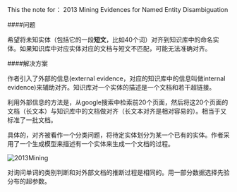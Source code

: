 This the note for： 2013 Mining Evidences for Named Entity Disambiguation



####问题

希望将未知实体（包括它的一段**短文**，比如40个词）对齐到知识库中的命名实体。如果知识库中对应实体对应的文档与短文不匹配，可能无法准确对齐。  

####解决方案

作者引入了外部的信息(external evidence，对应的知识库中的信息叫做internal evidence)来辅助对齐。知识库对一个实体的描述是一个文档和若干超链接。   

利用外部信息的方法是，从google搜索中检索前20个页面，然后将这20个页面的文档（长文本）与知识库中的文档做对齐（长文本对齐是相对容易的）。相当于又标准了一批文档。  

具体的，对齐被看作一个分类问题，将待定实体划分为某一个已有的实体。作者采用了一个生成模型来描述有一个实体来生成一个文档的过程。

![2013Mining](E:\毕业设计\article\Note-for-KG\2013Mining.PNG)  

对询问单词的类别判断和对外部文档的推断过程是相同的。用一部分数据选择先验分布的超参数。  




